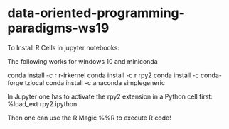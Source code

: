 # data-oriented-programming-paradigms-ws19


To Install R Cells in jupyter notebooks:

The following works for windows 10 and miniconda

conda install -c r r-irkernel
conda install -c r rpy2
conda install -c conda-forge tzlocal
conda install -c anaconda simplegeneric


In Jupyter one has to activate the rpy2 extension in a Python cell first:
%load_ext rpy2.ipython

Then one can use the R Magic %%R to execute R code! 